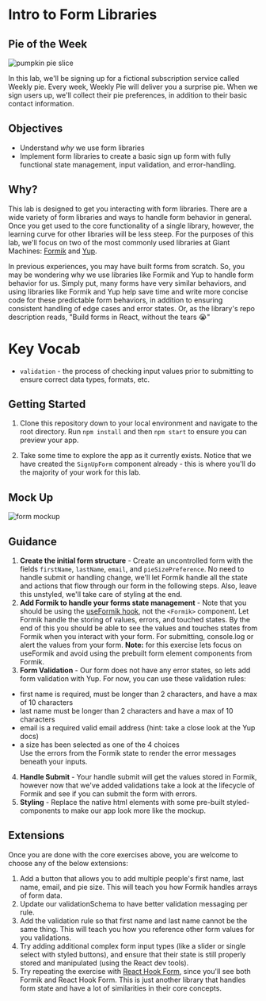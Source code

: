 # Intro to Form Libraries

## Pie of the Week

![pumpkin pie slice](https://dinnerthendessert.com/wp-content/uploads/2019/01/Blueberry-Pie-2.jpg)

In this lab, we'll be signing up for a fictional subscription service called Weekly pie. Every week, Weekly Pie will deliver you a surprise pie. When we sign users up, we'll collect their pie preferences, in addition to their basic contact information.

## Objectives

- Understand _why_ we use form libraries
- Implement form libraries to create a basic sign up form with fully functional state management, input validation, and error-handling.

## Why?

This lab is designed to get you interacting with form libraries. There are a wide variety of form libraries and ways to handle form behavior in general. Once you get used to the core functionality of a single library, however, the learning curve for other libraries will be less steep. For the purposes of this lab, we'll focus on two of the most commonly used libraries at Giant Machines: [Formik](https://formik.org/) and [Yup](https://www.npmjs.com/package/yup).

In previous experiences, you may have built forms from scratch. So, you may be wondering why we use libraries like Formik and Yup to handle form behavior for us. Simply put, many forms have very similar behaviors, and using libraries like Formik and Yup help save time and write more concise code for these predictable form behaviors, in addition to ensuring consistent handling of edge cases and error states. Or, as the library's repo description reads, "Build forms in React, without the tears 😭"

# Key Vocab

- `validation` - the process of checking input values prior to submitting to ensure correct data types, formats, etc.

## Getting Started

1. Clone this repository down to your local environment and navigate to the root directory. Run `npm install` and then `npm start` to ensure you can preview your app.

1. Take some time to explore the app as it currently exists. Notice that we have created the `SignUpForm` component already - this is where you'll do the majority of your work for this lab.

## Mock Up

![form mockup](mockup.png)

## Guidance

1. **Create the initial form structure** - Create an uncontrolled form with the fields `firstName`, `lastName`, `email`, and `pieSizePreference`. No need to handle submit or handling change, we'll let Formik handle all the state and actions that flow through our form in the following steps. Also, leave this unstyled, we'll take care of styling at the end.
2. **Add Formik to handle your forms state management** - Note that you should be using the [useFormik hook](https://formik.org/docs/api/useFormik), not the `<Formik>` component. Let Formik handle the storing of values, errors, and touched states. By the end of this you should be able to see the values and touches states from Formik when you interact with your form. For submitting, console.log or alert the values from your form. **Note:** for this exercise lets focus on useFormik and avoid using the prebuilt form element components from Formik.
3. **Form Validation** - Our form does not have any error states, so lets add form validation with Yup. For now, you can use these validation rules:
- first name is required, must be longer than 2 characters, and have a max of 10 characters
- last name must be longer than 2 characters and have a max of 10 characters
- email is a required valid email address (hint: take a close look at the Yup docs)
- a size has been selected as one of the 4 choices  
Use the errors from the Formik state to render the error messages beneath your inputs.
4. **Handle Submit** - Your handle submit will get the values stored in Formik, however now that we've added validations take a look at the lifecycle of Formik and see if you can submit the form with errors.
5. **Styling** - Replace the native html elements with some pre-built styled-components to make our app look more like the mockup.

## Extensions

Once you are done with the core exercises above, you are welcome to choose any of the below extensions:

1. Add a button that allows you to add multiple people's first name, last name, email, and pie size. This will teach you how Formik handles arrays of form data.
2. Update our validationSchema to have better validation messaging per rule.
3. Add the validation rule so that first name and last name cannot be the same thing. This will teach you how you reference other form values for you validations.
4. Try adding additional complex form input types (like a slider or single select with styled buttons), and ensure that their state is still properly stored and manipulated (using the React dev tools).
5. Try repeating the exercise with [React Hook Form](https://react-hook-form.com/), since you'll see both Formik and React Hook Form. This is just another library that handles form state and have a lot of similarities in their core concepts.
